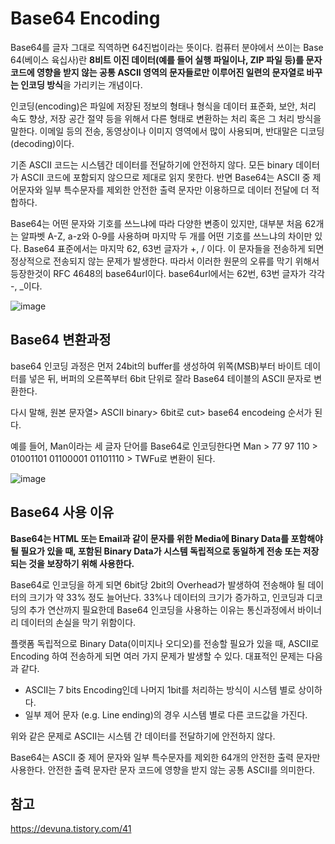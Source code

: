 # Base64 Encoding


Base64를 글자 그대로 직역하면 64진법이라는 뜻이다. 컴퓨터 분야에서 쓰이는 Base 64(베이스 육십사)란 **8비트 이진 데이터(예를 들어 실행 파일이나, ZIP 파일 등)를 문자 코드에 영향을 받지 않는 공통 ASCII 영역의 문자들로만 이루어진 일련의 문자열로 바꾸는 인코딩 방식**을 가리키는 개념이다.

인코딩(encoding)은 파일에 저장된 정보의 형태나 형식을 데이터 표준화, 보안, 처리 속도 향상, 저장 공간 절약 등을 위해서 다른 형태로 변환하는 처리 혹은 그 처리 방식을 말한다. 이메일 등의 전송, 동영상이나 이미지 영역에서 많이 사용되며, 반대말은 디코딩(decoding)이다.

기존 ASCII 코드는 시스템간 데이터를 전달하기에 안전하지 않다. 모든 binary 데이터가 ASCII 코드에 포함되지 않으므로 제대로 읽지 못한다. 반면 Base64는 ASCII 중 제어문자와 일부 특수문자를 제외한 안전한 출력 문자만 이용하므로 데이터 전달에 더 적합하다.

Base64는 어떤 문자와 기호를 쓰느냐에 따라 다양한 변종이 있지만, 대부분 처음 62개는 알파벳 A-Z, a-z와 0-9를 사용하며 마지막 두 개를 어떤 기호를 쓰느냐의 차이만 있다. Base64 표준에서는 마지막 62, 63번 글자가 +, / 이다. 이 문자들을 전송하게 되면 정상적으로 전송되지 않는 문제가 발생한다. 따라서 이러한 원문의 오류를 막기 위해서 등장한것이 RFC 4648의 base64url이다. base64url에서는 62번, 63번 글자가 각각 -, \_이다.

![image](https://user-images.githubusercontent.com/46465928/163704797-575000ec-82ca-4680-9079-f6361a510c8e.png)

## Base64 변환과정
base64 인코딩 과정은 먼저 24bit의 buffer를 생성하여 위쪽(MSB)부터 바이트 데이터를 넣은 뒤, 버퍼의 오른쪽부터 6bit 단위로 잘라 Base64 테이블의 ASCII 문자로 변환한다. 

다시 말해,  원본 문자열> ASCII binary> 6bit로 cut> base64 encodeing  순서가 된다.

예를 들어, Man이라는 세 글자 단어를 Base64로 인코딩한다면 Man > 77 97 110 > 01001101   01100001 01101110 > TWFu로 변환이 된다.

![image](https://user-images.githubusercontent.com/46465928/163704824-c6586bb8-d228-4af4-a100-e8e428311421.png)

## Base64 사용 이유

**Base64는 HTML 또는 Email과 같이 문자를 위한 Media에 Binary Data를 포함해야 될 필요가 있을 때, 포함된 Binary Data가 시스템 독립적으로 동일하게 전송 또는 저장되는 것을 보장하기 위해 사용한다.**
 
Base64로 인코딩을 하게 되면  6bit당 2bit의 Overhead가 발생하여 전송해야 될 데이터의 크기가 약 33% 정도 늘어난다. 33%나 데이터의 크기가 증가하고, 인코딩과 디코딩의 추가 연산까지 필요한데 Base64 인코딩을 사용하는 이유는 통신과정에서 바이너리 데이터의 손실을 막기 위함이다.

플랫폼 독립적으로 Binary Data(이미지나 오디오)를 전송할 필요가 있을 때, ASCII로 Encoding 하여 전송하게 되면 여러 가지 문제가 발생할 수 있다. 대표적인 문제는 다음과 같다.

- ASCII는 7 bits Encoding인데 나머지 1bit를 처리하는 방식이 시스템 별로 상이하다.
- 일부 제어 문자 (e.g. Line ending)의 경우 시스템 별로 다른 코드값을 가진다.

위와 같은 문제로 ASCII는 시스템 간 데이터를 전달하기에 안전하지 않다. 

Base64는 ASCII 중 제어 문자와 일부 특수문자를 제외한 64개의 안전한 출력 문자만 사용한다. 안전한 출력 문자란 문자 코드에 영향을 받지 않는 공통 ASCII를 의미한다.

## 참고

https://devuna.tistory.com/41

